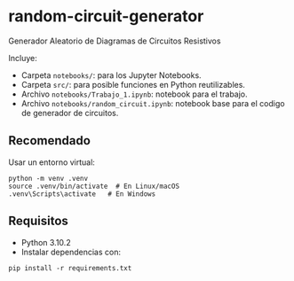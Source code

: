 # random-circuit-generator
Generador Aleatorio de Diagramas de Circuitos Resistivos

Incluye:

- Carpeta `notebooks/`: para los Jupyter Notebooks.
- Carpeta `src/`: para posible funciones en Python reutilizables.
- Archivo `notebooks/Trabajo_1.ipynb`: notebook para el trabajo.
- Archivo `notebooks/random_circuit.ipynb`: notebook base para el codigo de generador de circuitos.

## Recomendado

Usar un entorno virtual:

```
python -m venv .venv
source .venv/bin/activate  # En Linux/macOS
.venv\Scripts\activate   # En Windows
```

## Requisitos

- Python 3.10.2
- Instalar dependencias con:

```
pip install -r requirements.txt
```

